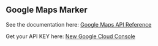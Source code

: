 ## Google Maps Marker

See the documentation here: [Google Maps API Reference](https://developers.google.com/maps/documentation/javascript/reference)

Get your API KEY here: [New Google Cloud Console](https://cloud.google.com/console)
